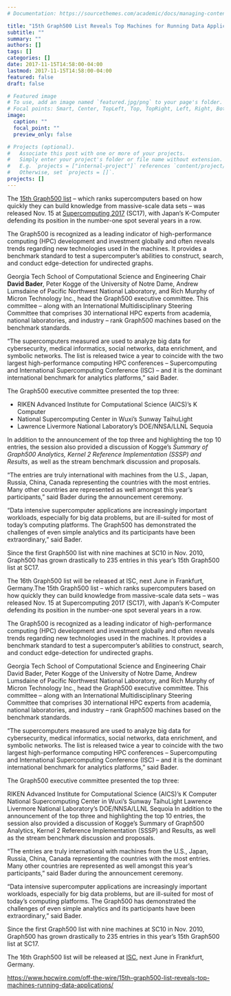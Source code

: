 ```yaml
---
# Documentation: https://sourcethemes.com/academic/docs/managing-content/

title: "15th Graph500 List Reveals Top Machines for Running Data Applications"
subtitle: ""
summary: ""
authors: []
tags: []
categories: []
date: 2017-11-15T14:58:00-04:00
lastmod: 2017-11-15T14:58:00-04:00
featured: false
draft: false

# Featured image
# To use, add an image named `featured.jpg/png` to your page's folder.
# Focal points: Smart, Center, TopLeft, Top, TopRight, Left, Right, BottomLeft, Bottom, BottomRight.
image:
  caption: ""
  focal_point: ""
  preview_only: false

# Projects (optional).
#   Associate this post with one or more of your projects.
#   Simply enter your project's folder or file name without extension.
#   E.g. `projects = ["internal-project"]` references `content/project/deep-learning/index.md`.
#   Otherwise, set `projects = []`.
projects: []
---
```


The [15th Graph500 list](http://graph500.org/?page_id=12) – which ranks supercomputers based on how quickly they can build knowledge from massive-scale data sets – was released Nov. 15 at [Supercomputing 2017](http://sc17.supercomputing.org/presentation/?id=bof184&sess=sess341) (SC17), with Japan’s K-Computer defending its position in the number-one spot several years in a row.

The Graph500 is recognized as a leading indicator of high-performance computing (HPC) development and investment globally and often reveals trends regarding new technologies used in the machines. It provides a benchmark standard to test a supercomputer’s abilities to construct, search, and conduct edge-detection for undirected graphs.

Georgia Tech School of Computational Science and Engineering Chair **David Bader**, Peter Kogge of the University of Notre Dame, Andrew Lumsdaine of Pacific Northwest National Laboratory, and Rich Murphy of Micron Technology Inc., head the Graph500 executive committee. This committee – along with an International Multidisciplinary Steering Committee that comprises 30 international HPC experts from academia, national laboratories, and industry – rank Graph500 machines based on the benchmark standards.

“The supercomputers measured are used to analyze big data for cybersecurity, medical informatics, social networks, data enrichment, and symbolic networks. The list is released twice a year to coincide with the two largest high-performance computing HPC conferences – Supercomputing and International Supercomputing Conference (ISC) – and it is the dominant international benchmark for analytics platforms,” said Bader.

The Graph500 executive committee presented the top three:

* RIKEN Advanced Institute for Computational Science (AICS)’s K Computer
* National Supercomputing Center in Wuxi’s Sunway TaihuLight
* Lawrence Livermore National Laboratory’s DOE/NNSA/LLNL Sequoia

In addition to the announcement of the top three and highlighting the top 10 entries, the session also provided a discussion of Kogge’s *Summary of Graph500 Analytics, Kernel 2 Reference Implementation (SSSP) and Results*, as well as the stream benchmark discussion and proposals.

“The entries are truly international with machines from the U.S., Japan, Russia, China, Canada representing the countries with the most entries. Many other countries are represented as well amongst this year’s participants,” said Bader during the announcement ceremony.

“Data intensive supercomputer applications are increasingly important workloads, especially for big data problems, but are ill-suited for most of today’s computing platforms. The Graph500 has demonstrated the challenges of even simple analytics and its participants have been extraordinary,” said Bader.

Since the first Graph500 list with nine machines at SC10 in Nov. 2010, Graph500 has grown drastically to 235 entries in this year’s 15th Graph500 list at SC17.

The 16th Graph500 list will be released at ISC, next June in Frankfurt, Germany.The 15th Graph500 list – which ranks supercomputers based on how quickly they can build knowledge from massive-scale data sets – was released Nov. 15 at Supercomputing 2017 (SC17), with Japan’s K-Computer defending its position in the number-one spot several years in a row.

The Graph500 is recognized as a leading indicator of high-performance computing (HPC) development and investment globally and often reveals trends regarding new technologies used in the machines. It provides a benchmark standard to test a supercomputer’s abilities to construct, search, and conduct edge-detection for undirected graphs.

Georgia Tech School of Computational Science and Engineering Chair David Bader, Peter Kogge of the University of Notre Dame, Andrew Lumsdaine of Pacific Northwest National Laboratory, and Rich Murphy of Micron Technology Inc., head the Graph500 executive committee. This committee – along with an International Multidisciplinary Steering Committee that comprises 30 international HPC experts from academia, national laboratories, and industry – rank Graph500 machines based on the benchmark standards.

“The supercomputers measured are used to analyze big data for cybersecurity, medical informatics, social networks, data enrichment, and symbolic networks. The list is released twice a year to coincide with the two largest high-performance computing HPC conferences – Supercomputing and International Supercomputing Conference (ISC) – and it is the dominant international benchmark for analytics platforms,” said Bader.

The Graph500 executive committee presented the top three:

RIKEN Advanced Institute for Computational Science (AICS)’s K Computer
National Supercomputing Center in Wuxi’s Sunway TaihuLight
Lawrence Livermore National Laboratory’s DOE/NNSA/LLNL Sequoia
In addition to the announcement of the top three and highlighting the top 10 entries, the session also provided a discussion of Kogge’s Summary of Graph500 Analytics, Kernel 2 Reference Implementation (SSSP) and Results, as well as the stream benchmark discussion and proposals.

“The entries are truly international with machines from the U.S., Japan, Russia, China, Canada representing the countries with the most entries. Many other countries are represented as well amongst this year’s participants,” said Bader during the announcement ceremony.

“Data intensive supercomputer applications are increasingly important workloads, especially for big data problems, but are ill-suited for most of today’s computing platforms. The Graph500 has demonstrated the challenges of even simple analytics and its participants have been extraordinary,” said Bader.

Since the first Graph500 list with nine machines at SC10 in Nov. 2010, Graph500 has grown drastically to 235 entries in this year’s 15th Graph500 list at SC17.

The 16th Graph500 list will be released at [ISC](http://isc-hpc.com/), next June in Frankfurt, Germany.

https://www.hpcwire.com/off-the-wire/15th-graph500-list-reveals-top-machines-running-data-applications/
